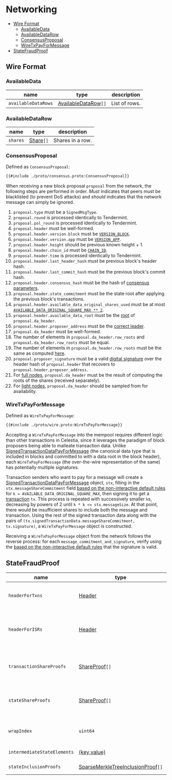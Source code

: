 # Networking

- [Wire Format](#wire-format)
  - [AvailableData](#availabledata)
  - [AvailableDataRow](#availabledatarow)
  - [ConsensusProposal](#consensusproposal)
  - [WireTxPayForMessage](#wiretxpayformessage)
- [StateFraudProof](#statefraudproof)

## Wire Format

### AvailableData

| name                | type                                      | description   |
|---------------------|-------------------------------------------|---------------|
| `availableDataRows` | [AvailableDataRow](#availabledatarow)`[]` | List of rows. |

### AvailableDataRow

| name     | type                                    | description      |
|----------|-----------------------------------------|------------------|
| `shares` | [Share](./data_structures.md#share)`[]` | Shares in a row. |

### ConsensusProposal

Defined as `ConsensusProposal`:

```protobuf
{{#include ./proto/consensus.proto:ConsensusProposal}}
```

When receiving a new block proposal `proposal` from the network, the following steps are performed in order. _Must_ indicates that peers must be blacklisted (to prevent DoS attacks) and _should_ indicates that the network message can simply be ignored.

1. `proposal.type` must be a `SignedMsgType`.
1. `proposal.round` is processed identically to Tendermint.
1. `proposal.pol_round` is processed identically to Tendermint.
1. `proposal.header` must be well-formed.
1. `proposal.header.version.block` must be [`VERSION_BLOCK`](./consensus.md#constants).
1. `proposal.header.version.app` must be [`VERSION_APP`](./consensus.md#constants).
1. `proposal.header.height` should be previous known height + 1.
1. `proposal.header.chain_id` must be [`CHAIN_ID`](./consensus.md#constants).
1. `proposal.header.time` is processed identically to Tendermint.
1. `proposal.header.last_header_hash` must be previous block's header hash.
1. `proposal.header.last_commit_hash` must be the previous block's commit hash.
1. `proposal.header.consensus_hash` must be the hash of [consensus parameters](./data_structures.md#header).
1. `proposal.header.state_commitment` must be the state root after applying the previous block's transactions.
1. `proposal.header.available_data_original_shares_used` must be at most [`AVAILABLE_DATA_ORIGINAL_SQUARE_MAX ** 2`](./consensus.md#constants).
1. `proposal.header.available_data_root` must be the [root](./data_structures.md#availabledataheader) of `proposal.da_header`.
1. `proposal.header.proposer_address` must be the [correct leader](./consensus.md#leader-selection).
1. `proposal.da_header` must be well-formed.
1. The number of elements in `proposal.da_header.row_roots` and `proposal.da_header.row_roots` must be equal.
1. The number of elements in `proposal.da_header.row_roots` must be the same as computed [here](./data_structures.md#header).
1. `proposal.proposer_signature` must be a valid [digital signature](./data_structures.md#public-key-cryptography) over the header hash of `proposal.header` that recovers to `proposal.header.proposer_address`.
1. For [full nodes](./node_types.md#node-type-definitions), `proposal.da_header` must be the result of computing the roots of the shares (received separately).
1. For [light nodes](./node_types.md#node-type-definitions), `proposal.da_header` should be sampled from for availability.

### WireTxPayForMessage

Defined as `WireTxPayForMessage`:

```protobuf
{{#include ./proto/wire.proto:WireTxPayForMessage}}
```

Accepting a `WireTxPayForMessage` into the mempool requires different logic than other transactions in Celestia, since it leverages the paradigm of block proposers being able to malleate transaction data. Unlike [SignedTransactionDataPayForMessage](./data_structures.md#signedtransactiondatapayformessage) (the canonical data type that is included in blocks and committed to with a data root in the block header), each `WireTxPayForMessage` (the over-the-wire representation of the same) has potentially multiple signatures.

Transaction senders who want to pay for a message will create a [SignedTransactionDataPayForMessage](./data_structures.md#signedtransactiondatapayformessage) object, `stx`, filling in the `stx.messageShareCommitment` field [based on the non-interactive default rules](../rationale/message_block_layout.md#non-interactive-default-rules) for `k = AVAILABLE_DATA_ORIGINAL_SQUARE_MAX`, then signing it to get a [transaction](./data_structures.md#transaction) `tx`. This process is repeated with successively smaller `k`s, decreasing by powers of 2 until `k * k <= stx.messageSize`. At that point, there would be insufficient shares to include both the message and transaction. Using the rest of the signed transaction data along with the pairs of `(tx.signedTransactionData.messageShareCommitment, tx.signature)`, a `WireTxPayForMessage` object is constructed.

Receiving a `WireTxPayForMessage` object from the network follows the reverse process: for each `message_commitment_and_signature`, verify using the [based on the non-interactive default rules](../rationale/message_block_layout.md#non-interactive-default-rules) that the signature is valid.

## StateFraudProof

| name                       | type                                                                 | description                                                            |
|----------------------------|----------------------------------------------------------------------|------------------------------------------------------------------------|
| `headerForTxns`                  | [Header](#header)                                                | Header containing `availableDataRoot`(#header) of type [HashDigest](#hashdigest) committing to transaction data.                                                                                        |
| `headerForISRs`                  | [Header](#header)                                                | Header containing `availableDataRoot`(#header) of type [HashDigest](#hashdigest) committing to intermediate state root data. `lastHeaderHash` within `headerForISRs` equals the hash of `headerForTxns`.|
| `transactionShareProofs`   | [ShareProof](#shareproof)`[]`                                        | ShareProof contains both the [Share](#share) and [NamespaceMerkleTreeInclusionProof](#namespacemerkletreeinclusionproof) for the Share. `isCol` of type `bool` is set to `false`.     |
| `stateShareProofs`         | [ShareProof](#shareproof)`[]`                                        | ShareProof contains both the [Share](#share) and [NamespaceMerkleTreeInclusionProof](#namespacemerkletreeinclusionproof) for the Share. `isCol` of type `bool` is set to `false`.     |
| `wrapIndex`                | `uint64`                                                             | Index for connecting the [WrappedIntermediateStateRoot](#wrappedintermediatestateroot) and [WrappedTransaction](#wrappedtransaction) after shares are parsed.                               |
| `intermediateStateElements`| [(key,value)](#state)                                                 | Keys are of type `byte[32]` and values are byte arrays.                                                                                                                                                        |
| `stateInclusionProofs`     | [SparseMerkleTreeInclusionProof](#sparsemerkletreeinclusionproof)`[]`| SparseMerkleTree inclusion proofs for the state elements.                                                                                                                                                      |

